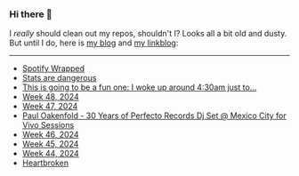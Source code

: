 ### Hi there 👋

I _really_ should clean out my repos, shouldn't I? Looks all a bit old and dusty. But until I do, here is [my blog](https://lostfocus.de/) and [my linkblog](https://dominikschwind.com/links):

--- 

<!-- POST-LIST:START -->
- [Spotify Wrapped](https://lostfocus.de/2024/12/04/233372/)
- [Stats are dangerous](https://lostfocus.de/2024/12/03/stats-are-dangerous/)
- [This is going to be a fun one: I woke up around 4:30am just to…](https://lostfocus.de/2024/12/02/233367/)
- [Week 48, 2024](https://lostfocus.de/2024/12/01/week-48-2024/)
- [Week 47, 2024](https://lostfocus.de/2024/11/24/week-47-2024/)
- [Paul Oakenfold - 30 Years of Perfecto Records Dj Set @ Mexico City for Vivo Sessions](https://www.youtube.com/watch?v=7GhIO_ntoKo)
- [Week 46, 2024](https://lostfocus.de/2024/11/17/week-46-2024/)
- [Week 45, 2024](https://lostfocus.de/2024/11/12/week-45-2024/)
- [Week 44, 2024](https://lostfocus.de/2024/11/03/week-44-2024/)
- [Heartbroken](https://sarah-savage.com/heartbroken/)
<!-- POST-LIST:END -->

<!--
**lostfocus/lostfocus** is a ✨ _special_ ✨ repository because its `README.md` (this file) appears on your GitHub profile.

Here are some ideas to get you started:

- 🔭 I’m currently working on ...
- 🌱 I’m currently learning ...
- 👯 I’m looking to collaborate on ...
- 🤔 I’m looking for help with ...
- 💬 Ask me about ...
- 📫 How to reach me: ...
- 😄 Pronouns: ...
- ⚡ Fun fact: ...
-->
